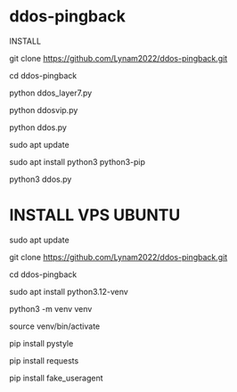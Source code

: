 # ddos-pingback

INSTALL

git clone https://github.com/Lynam2022/ddos-pingback.git

cd ddos-pingback

python ddos_layer7.py

python ddosvip.py

python ddos.py

sudo apt update

sudo apt install python3 python3-pip

python3 ddos.py






# INSTALL VPS UBUNTU 

sudo apt update

git clone https://github.com/Lynam2022/ddos-pingback.git

cd ddos-pingback

sudo apt install python3.12-venv

python3 -m venv venv

source venv/bin/activate

pip install pystyle

pip install requests

pip install fake_useragent
